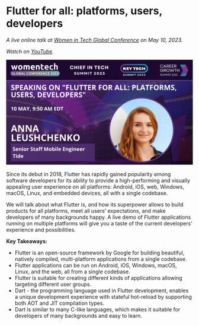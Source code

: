 # Flutter for all: platforms, users, developers

*A live online talk at [Women in Tech Global Conference](https://www.womentech.net/speaker/Anna/Leushchenko) on May 10, 2023.*

*Watch on [YouTube](https://youtu.be/S-zlitmrFis).*

![](images/cover_image.png)

Since its debut in 2018, Flutter has rapidly gained popularity among software developers for its ability to provide a high-performing and visually appealing user experience on all platforms: Android, iOS, web, Windows, macOS, Linux, and embedded devices, all with a single codebase.

We will talk about what Flutter is, and how its superpower allows to build products for all platforms, meet all users’ expectations, and make developers of many backgrounds happy. A live demo of Flutter applications running on multiple platforms will give you a taste of the current developers’ experience and possibilities.

**Key Takeaways:**

* Flutter is an open-source framework by Google for building beautiful, natively compiled, multi-platform applications from a single codebase.
* Flutter applications can be run on Android, iOS, Windows, macOS, Linux, and the web, all from a single codebase. 
* Flutter is suitable for creating different kinds of applications allowing targeting different user groups. 
* Dart - the programming language used in Flutter development, enables a unique development experience with stateful hot-reload by supporting both AOT and JIT compilation types. 
* Dart is similar to many C-like languages, which makes it suitable for developers of many backgrounds and easy to learn.

